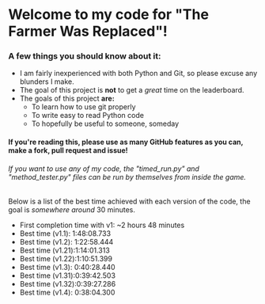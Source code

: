 # Welcome to my code for "The Farmer Was Replaced"!
### A few things you should know about it:
* I am fairly inexperienced with both Python and Git, so please excuse any blunders I make.
* The goal of this project is **not** to get a *great* time on the leaderboard.
* The goals of this project **are:**
  * To learn how to use git properly
  * To write easy to read Python code
  * To hopefully be useful to someone, someday
#### If you're reading this, please use as many GitHub features as you can, make a fork, pull request and issue!
###### If you want to use any of my code, the "timed_run.py" and "method_tester.py" files can be run by themselves from inside the game.
Below is a list of the best time achieved with each version of the code, the goal is _somewhere around_ 30 minutes.
* First completion time with v1: ~2 hours 48 minutes
* Best time (v1.1): 1:48:08.733
* Best time (v1.2): 1:22:58.444
* Best time (v1.21):1:14:01.313
* Best time (v1.22):1:10:51.399
* Best time (v1.3): 0:40:28.440
* Best time (v1.31):0:39:42.503
* Best time (v1.32):0:39:27.286
* Best time (v1.4): 0:38:04.300